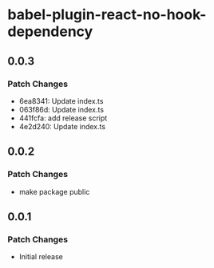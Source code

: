 # babel-plugin-react-no-hook-dependency

## 0.0.3

### Patch Changes

- 6ea8341: Update index.ts
- 063f86d: Update index.ts
- 441fcfa: add release script
- 4e2d240: Update index.ts

## 0.0.2

### Patch Changes

- make package public

## 0.0.1

### Patch Changes

- Initial release
